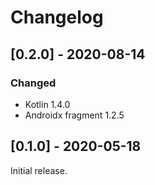 # Changelog

## [0.2.0] - 2020-08-14

### Changed
- Kotlin 1.4.0
- Androidx fragment 1.2.5

## [0.1.0] - 2020-05-18
Initial release.

[0.0.1]: https://github.com/Aallam/PermissionsFlow/releases/tag/0.1.0

